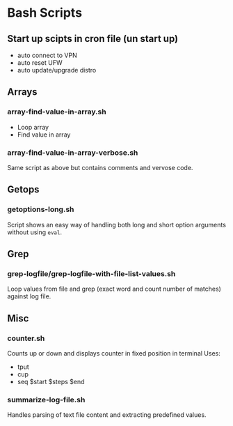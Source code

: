 # Bash Scripts

## Start up scipts in cron file (un start up)
* auto connect to VPN  
* auto reset UFW
* auto update/upgrade distro

## Arrays
### array-find-value-in-array.sh
* Loop array
* Find value in array

### array-find-value-in-array-verbose.sh
Same script as above but contains comments and vervose code.

## Getops
### getoptions-long.sh
Script shows an easy way of handling both long and short option arguments without using `eval`.

## Grep
### grep-logfile/grep-logfile-with-file-list-values.sh
Loop values from file and grep (exact word and count number of matches) against log file.

## Misc
### counter.sh
Counts up or down and displays counter in fixed position in terminal
Uses:
* tput
* cup
* seq $start $steps $end

### summarize-log-file.sh
Handles parsing of text file content and extracting predefined values.
